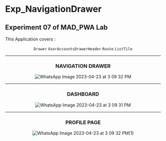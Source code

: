 # Exp_NavigationDrawer

## Experiment 07 of MAD_PWA Lab

This Application covers :

<div align = center>

`Drawer`  `UserAccountsDrawerHeader`  `Route`  `ListTile`

</div>

<div align = center>

<hr>

### NAVIGATION DRAWER

![WhatsApp Image 2023-04-23 at 3 09 32 PM](https://user-images.githubusercontent.com/86104620/233832298-9ec1bf7d-f5d8-4a98-8471-292e15399f88.jpeg)

<hr>

### DASHBOARD

![WhatsApp Image 2023-04-23 at 3 09 31 PM](https://user-images.githubusercontent.com/86104620/233832342-4d665347-e550-4508-822c-e5a053c420bb.jpeg)

<hr>

### PROFILE PAGE

![WhatsApp Image 2023-04-23 at 3 09 32 PM(1)](https://user-images.githubusercontent.com/86104620/233832256-b0dd091d-73dc-46a6-8c86-263161ba885f.jpeg)


</div>
